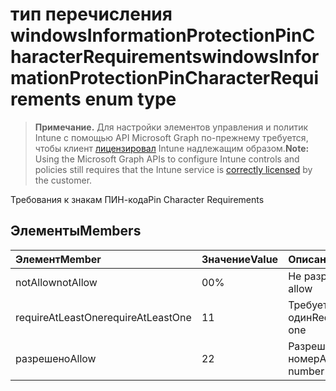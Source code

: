 # <a name="windowsinformationprotectionpincharacterrequirements-enum-type"></a><span data-ttu-id="99c0d-101">тип перечисления windowsInformationProtectionPinCharacterRequirements</span><span class="sxs-lookup"><span data-stu-id="99c0d-101">windowsInformationProtectionPinCharacterRequirements enum type</span></span>

> <span data-ttu-id="99c0d-102">**Примечание.** Для настройки элементов управления и политик Intune с помощью API Microsoft Graph по-прежнему требуется, чтобы клиент [лицензировал](https://go.microsoft.com/fwlink/?linkid=839381) Intune надлежащим образом.</span><span class="sxs-lookup"><span data-stu-id="99c0d-102">**Note:** Using the Microsoft Graph APIs to configure Intune controls and policies still requires that the Intune service is [correctly licensed](https://go.microsoft.com/fwlink/?linkid=839381) by the customer.</span></span>

<span data-ttu-id="99c0d-103">Требования к  знакам ПИН-кода</span><span class="sxs-lookup"><span data-stu-id="99c0d-103">Pin Character Requirements</span></span>
## <a name="members"></a><span data-ttu-id="99c0d-104">Элементы</span><span class="sxs-lookup"><span data-stu-id="99c0d-104">Members</span></span>
|<span data-ttu-id="99c0d-105">Элемент</span><span class="sxs-lookup"><span data-stu-id="99c0d-105">Member</span></span>|<span data-ttu-id="99c0d-106">Значение</span><span class="sxs-lookup"><span data-stu-id="99c0d-106">Value</span></span>|<span data-ttu-id="99c0d-107">Описание</span><span class="sxs-lookup"><span data-stu-id="99c0d-107">Description</span></span>|
|:---|:---|:---|
|<span data-ttu-id="99c0d-108">notAllow</span><span class="sxs-lookup"><span data-stu-id="99c0d-108">notAllow</span></span>|<span data-ttu-id="99c0d-109">0</span><span class="sxs-lookup"><span data-stu-id="99c0d-109">0%</span></span>|<span data-ttu-id="99c0d-110">Не разрешено</span><span class="sxs-lookup"><span data-stu-id="99c0d-110">Not allow</span></span>|
|<span data-ttu-id="99c0d-111">requireAtLeastOne</span><span class="sxs-lookup"><span data-stu-id="99c0d-111">requireAtLeastOne</span></span>|<span data-ttu-id="99c0d-112">1</span><span class="sxs-lookup"><span data-stu-id="99c0d-112">1</span></span>|<span data-ttu-id="99c0d-113">Требуется хотя бы один</span><span class="sxs-lookup"><span data-stu-id="99c0d-113">Require atleast one</span></span>|
|<span data-ttu-id="99c0d-114">разрешено</span><span class="sxs-lookup"><span data-stu-id="99c0d-114">Allow</span></span>|<span data-ttu-id="99c0d-115">2</span><span class="sxs-lookup"><span data-stu-id="99c0d-115">2</span></span>|<span data-ttu-id="99c0d-116">Разрешить любой номер</span><span class="sxs-lookup"><span data-stu-id="99c0d-116">Allow any number</span></span>|



